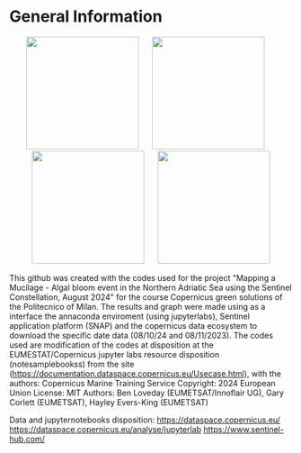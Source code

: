 # General Information

<p align="center">
  <img src="https://github.com/user-attachments/assets/f44c4cd7-e6d6-4e96-91a9-3308389ac5da" width="200" height="200" style="margin-right: 20px;">
  <img src="https://github.com/user-attachments/assets/937aa92d-4f08-4ce9-b749-58eb28e48aee" width="200" height="200" style="margin-right: 20px;">
  <img src="https://github.com/user-attachments/assets/f8b599c4-8fbb-4560-b2b1-a9d556e102fc" width="200" height="200" style="margin-right: 20px;">
  <img src="https://github.com/user-attachments/assets/eef27875-51c8-44e1-88c3-9b505ae4fcaf" width="200" height="200">
</p>


This github was created with the codes used for the project "Mapping a Mucilage - Algal bloom event in the Northern Adriatic Sea using the Sentinel Constellation, August 2024" for the course Copernicus green solutions
of the Politecnico of Milan. 
The results and graph were made using as a interface the annaconda enviroment (using jupyterlabs), Sentinel application platform (SNAP) and the copernicus data ecosystem to download the specific date data (08/10/24 and 08/11/2023). 
The codes used are modification of the codes at disposition at the EUMESTAT/Copernicus jupyter labs resource disposition (notesamplebookss) from the site (https://documentation.dataspace.copernicus.eu/Usecase.html), with the authors: 
Copernicus Marine Training Service
Copyright: 2024 European Union
License: MIT
Authors: Ben Loveday (EUMETSAT/Innoflair UG), Gary Corlett (EUMETSAT), Hayley Evers-King (EUMETSAT)

Data and jupyternotebooks disposition: 
https://dataspace.copernicus.eu/
https://dataspace.copernicus.eu/analyse/jupyterlab
https://www.sentinel-hub.com/
